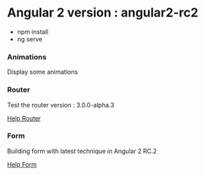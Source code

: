 # Angular 2 version : angular2-rc2

* npm install
* ng serve

### Animations

Display some animations

### Router

Test the router version : 3.0.0-alpha.3

[Help Router](http://plnkr.co/edit/ER0tf8fpGHZiuVWB7Q07?p=preview)

### Form

Building form with latest technique in Angular 2 RC.2

[Help Form](http://plnkr.co/edit/K7sRKI?p=preview)
